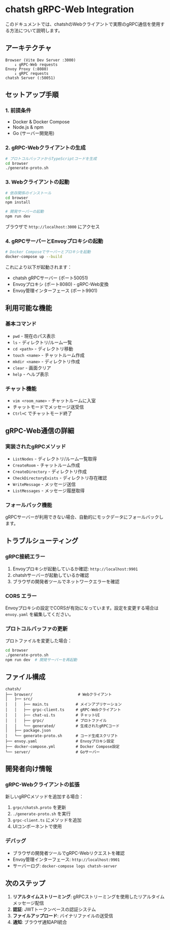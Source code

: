 # chatsh gRPC-Web Integration

このドキュメントでは、chatshのWebクライアントで実際のgRPC通信を使用する方法について説明します。

## アーキテクチャ

```
Browser (Vite Dev Server :3000)
    ↓ gRPC-Web requests
Envoy Proxy (:8080)
    ↓ gRPC requests
chatsh Server (:50051)
```

## セットアップ手順

### 1. 前提条件

- Docker & Docker Compose
- Node.js & npm
- Go (サーバー開発用)

### 2. gRPC-Webクライアントの生成

```bash
# プロトコルバッファからTypeScriptコードを生成
cd browser
./generate-proto.sh
```

### 3. Webクライアントの起動

```bash
# 依存関係のインストール
cd browser
npm install

# 開発サーバーの起動
npm run dev
```

ブラウザで `http://localhost:3000` にアクセス

### 4. gRPCサーバーとEnvoyプロキシの起動

```bash
# Docker Composeでサーバーとプロキシを起動
docker-compose up --build
```

これにより以下が起動されます：
- chatsh gRPCサーバー (ポート50051)
- Envoyプロキシ (ポート8080) - gRPC-Web変換
- Envoy管理インターフェース (ポート9901)

## 利用可能な機能

### 基本コマンド
- `pwd` - 現在のパス表示
- `ls` - ディレクトリ/ルーム一覧
- `cd <path>` - ディレクトリ移動
- `touch <name>` - チャットルーム作成
- `mkdir <name>` - ディレクトリ作成
- `clear` - 画面クリア
- `help` - ヘルプ表示

### チャット機能
- `vim <room_name>` - チャットルームに入室
- チャットモードでメッセージ送受信
- `Ctrl+C` でチャットモード終了

## gRPC-Web通信の詳細

### 実装されたgRPCメソッド
- `ListNodes` - ディレクトリ/ルーム一覧取得
- `CreateRoom` - チャットルーム作成
- `CreateDirectory` - ディレクトリ作成
- `CheckDirectoryExists` - ディレクトリ存在確認
- `WriteMessage` - メッセージ送信
- `ListMessages` - メッセージ履歴取得

### フォールバック機能
gRPCサーバーが利用できない場合、自動的にモックデータにフォールバックします。

## トラブルシューティング

### gRPC接続エラー
1. Envoyプロキシが起動しているか確認: `http://localhost:9901`
2. chatshサーバーが起動しているか確認
3. ブラウザの開発者ツールでネットワークエラーを確認

### CORS エラー
Envoyプロキシの設定でCORSが有効になっています。設定を変更する場合は `envoy.yaml` を編集してください。

### プロトコルバッファの更新
プロトファイルを変更した場合：
```bash
cd browser
./generate-proto.sh
npm run dev  # 開発サーバーを再起動
```

## ファイル構成

```
chatsh/
├── browser/                    # Webクライアント
│   ├── src/
│   │   ├── main.ts            # メインアプリケーション
│   │   ├── grpc-client.ts     # gRPC-Webクライアント
│   │   ├── chat-ui.ts         # チャットUI
│   │   ├── grpc/              # プロトファイル
│   │   └── generated/         # 生成されたgRPCコード
│   ├── package.json
│   └── generate-proto.sh      # コード生成スクリプト
├── envoy.yaml                 # Envoyプロキシ設定
├── docker-compose.yml         # Docker Compose設定
└── server/                    # Goサーバー
```

## 開発者向け情報

### gRPC-Webクライアントの拡張
新しいgRPCメソッドを追加する場合：
1. `grpc/chatsh.proto` を更新
2. `./generate-proto.sh` を実行
3. `grpc-client.ts` にメソッドを追加
4. UIコンポーネントで使用

### デバッグ
- ブラウザの開発者ツールでgRPC-Webリクエストを確認
- Envoy管理インターフェース: `http://localhost:9901`
- サーバーログ: `docker-compose logs chatsh-server`

## 次のステップ

1. **リアルタイムストリーミング**: gRPCストリーミングを使用したリアルタイムメッセージ配信
2. **認証**: JWTトークンベースの認証システム
3. **ファイルアップロード**: バイナリファイルの送受信
4. **通知**: ブラウザ通知API統合
